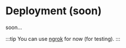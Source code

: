 # Deployment (soon)

soon...

:::tip
You can use [ngrok](https://ngrok.com) for now (for testing).
:::
